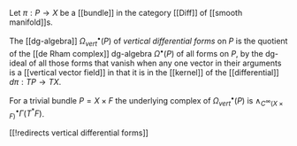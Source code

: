 
Let $\pi : P \to X$ be a [[bundle]] in the category [[Diff]] of [[smooth manifold]]s. 

The [[dg-algebra]] $\Omega^\bullet_{vert}(P)$ of _vertical differential forms_ on $P$ is the quotient of the [[de Rham complex]] dg-algebra $\Omega^\bullet(P)$ of all forms on $P$, by the dg-ideal of all those forms that vanish when any one vector in their arguments is a [[vertical vector field]] in that it is in the [[kernel]] of the [[differential]] $d \pi : T P \to T X$.

For a trivial bundle $P = X \times F$ the underlying complex of $\Omega^\bullet_{vert}(P)$ is $\wedge^\bullet_{C^\infty(X \times F)} \Gamma(T^* F)$.

[[!redirects vertical differential forms]]